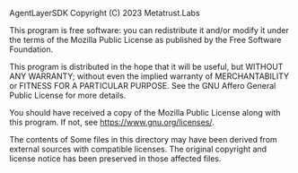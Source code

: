 AgentLayerSDK
Copyright (C) 2023 Metatrust.Labs

This program is free software: you can redistribute it and/or modify
it under the terms of the Mozilla Public License as 
published by the Free Software Foundation.

This program is distributed in the hope that it will be useful, 
but WITHOUT ANY WARRANTY; without even the implied warranty of 
MERCHANTABILITY or FITNESS FOR A PARTICULAR PURPOSE.  See the 
GNU Affero General Public License for more details.

You should have received a copy of the Mozilla Public License
along with this program. If not, see <https://www.gnu.org/licenses/>.

The contents of Some files in this directory may have been derived from 
external sources with compatible licenses. The original copyright and license 
notice has been preserved in those affected files.